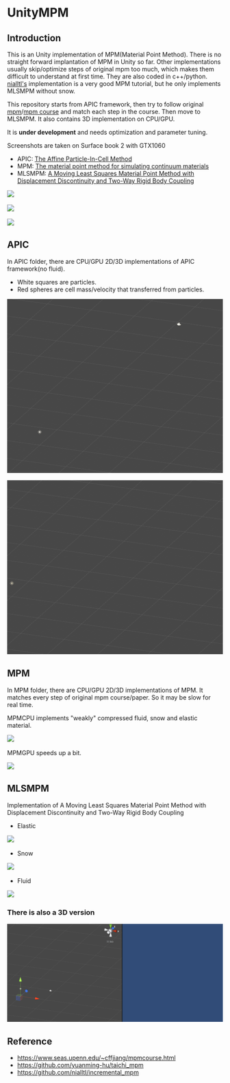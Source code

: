 # UnityMPM

## Introduction

This is an Unity implementation of MPM(Material Point Method). There is no straight forward implantation of MPM in Unity so far. Other implementations usually skip/optimize steps of original mpm too much, which makes them difficult to understand at first time. They are also coded in c++/python. [nialltl's](https://github.com/nialltl/incremental_mpm) implementation is a very good MPM tutorial, but he only implements MLSMPM without snow. 

This repository starts from APIC framework, then try to follow original [mpm](https://dl.acm.org/doi/10.1145/2461912.2461948)/[mpm course](https://www.seas.upenn.edu/~cffjiang/mpmcourse.html) and match each step in the course. Then move to MLSMPM. It also contains 3D implementation on CPU/GPU. 

It is **under development** and needs optimization and parameter tuning.

Screenshots are taken on Surface book 2 with GTX1060

- APIC: [The Affine Particle-In-Cell Method](http://www.seas.upenn.edu/~cffjiang/research/apic/paper.pdf)
- MPM: [The material point method for simulating continuum materials](https://www.seas.upenn.edu/~cffjiang/mpmcourse.html) 
- MLSMPM: [A Moving Least Squares Material Point Method with Displacement Discontinuity and Two-Way Rigid Body Coupling](https://www.seas.upenn.edu/~cffjiang/research/mlsmpm/hu2018mlsmpm.pdf)

![](gif/mpmopt.gif)

![](gif/mpmopt1.gif)

![](gif/mpmopt3d.gif)

## APIC

In APIC folder, there are CPU/GPU 2D/3D implementations of APIC framework(no fluid). 

- White squares are particles.
- Red spheres are cell mass/velocity that transferred from particles. 

![](gif/apic2d.gif)

![](gif/apic3d.gif)

## MPM

In MPM folder, there are CPU/GPU 2D/3D implementations of MPM. It matches every step of original mpm course/paper. So it may be slow for real time.

MPMCPU implements "weakly" compressed fluid, snow and elastic material.

![](gif/mpm2d.gif)

MPMGPU speeds up a bit.

![](gif/mpmgpu.gif)

## MLSMPM

Implementation of A Moving Least Squares Material Point Method with Displacement Discontinuity and Two-Way Rigid Body Coupling

- Elastic

![](gif/mlsmpm_elastic.gif)

- Snow

![](gif/mlsmpm_snow.gif)

- Fluid

![](gif/mlsmpm_fluid.gif)

### There is also a 3D version

![](gif/mlsmpm_elastic3d.gif)

## Reference

- https://www.seas.upenn.edu/~cffjiang/mpmcourse.html
- https://github.com/yuanming-hu/taichi_mpm
- https://github.com/nialltl/incremental_mpm
